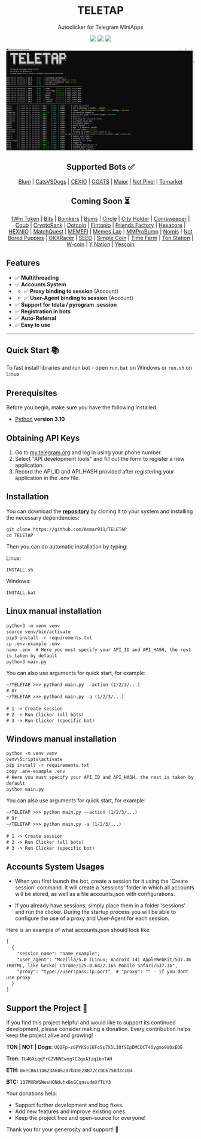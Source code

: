 <h1 align="center">
  TELETAP
</h1>
<p align="center">
    Autoclicker for Telegram MiniApps
</p>

<!-- <p align="center">
  <a href="">EN</a> 
  | <a href="">RU</a> 
  | <a href="">AR</a> 
  | <a href="">TR</a> 
  | <a href="">FR</a>
</p> -->

<p align="center">
    <a href="https://t.me/Asmar911">
    <img src="https://img.shields.io/badge/%40Me-white?logo=Telegram"></a>
    <a href="https://t.me/TELETAPBOTS">
    <img src="https://img.shields.io/badge/%40Channel-white?logo=Telegram"></a>
    <a href="https://t.me/TELETAPBOTSCHAT">
    <img src="https://img.shields.io/badge/%40Chat-white?logo=Telegram"></a>
</p>

![TELETAP banner](banner.PNG)

<!-- ---
>[!Info]
>**This repo contains the free version of this software.**
>**Connected bots:** <a href="">Blum</a>, <a href="">Goats</a>, <a href="">Major</a>, <a href="">Notpixel</a>
>For the full version contact me <a href="https://t.me/Asmar911"> **@asmar911**</a> -->


<p align="center">
  <h2 align="center">Supported Bots ✅</h2>

  <p align="center">
    <a href='https://t.me/blum/app?startapp=ref_P4Rbg063KM'>Blum</a>
    | <a href='https://t.me/catsdogs_game_bot/join?startapp=153623395'>CatsVSDogs</a>
    | <a href='https://t.me/cexio_tap_bot?start=1716712060572190'>CEXIO</a>
    | <a href='https://t.me/realgoats_bot/run?startapp=68bd4bd3-172c-4f22-aa90-e092517e12b5'>GOATS</a>
    | <a href='https://t.me/major/start?startapp=153623395'>Major</a>
    | <a href='https://t.me/notpixel/app?startapp=f153623395'>Not Pixel</a>
    | <a href='https://t.me/Tomarket_ai_bot/app?startapp=0000omgl'>Tomarket</a>
  </p>


  <h2 align="center">Coming Soon ⏳</h2>

  <p align="center">
    <a href='http://t.me/token1win_bot/start?startapp=refId1254614970'>1Win Token</a>
    | <a href='https://t.me/BitsTonboxBot/BitsAirdrops?startapp=EJLsu9TTBuiazC93NnbaNz'>Bits</a>
    | <a href='https://t.me/boinker_bot/boinkapp?startapp=boink153623395'>Boinkers</a>
    | <a href='https://t.me/bums/app?startapp=ref_7tSfMieY'>Bums</a>
    | <a href='https://t.me/sparkscirclebot?start=ref2786541'>Circle</a>
    | <a href='https://t.me/cityholder/game?startapp=153623395'>City Holder</a>
    | <a href='https://t.me/BybitCoinsweeper_Bot?start=referredBy=153623395'>Coinsweeper</a>
    | <a href='https://t.me/coub/app?startapp=coub__marker_17772137'>Coub</a>
    | <a href='https://t.me/cryptorank_app_bot/points?startapp=ref_153623395_'>CryptoRank</a>
    | <a href='https://t.me/dotcoin_bot?start=r_153623395'>Dotcoin</a>
    | <a href='https://fintop.io/2wX1Q6R3RA'>Fintopio</a>
    | <a href='https://t.me/fabrika/app?startapp=ref_487203'>Friends Factory</a>
    | <a href='https://t.me/HexacoinBot/wallet?startapp=153623395'>Hexacore</a>
    | <a href='https://t.me/hexn_bot/app?startapp=eed6c6c0-7ccd-42fa-bb4e-4cff50aa4299'>HEXNIO</a>
    | <a href='https://t.me/MatchQuestBot/start?startapp=19a4cfda883b0d282c43e3be0d069adb'>MatchQuest</a>
    | <a href='https://t.me/memefi_coin_bot/main?startapp=r_74aa47c992'>MEMEFI</a>
    | <a href='https://t.me/MemesLabBot/MemesLab?startapp=XXMILV'>Memes Lap</a>
    | <a href='https://t.me/MMproBump_bot?start=ref_153623395'>MMProBump</a>
    | <a href='https://t.me/NomisAppBot/app?startapp=ref_pXZmyEgF9C'>Nomis</a>
    | <a href='https://t.me/NotBoredPuppies_bot?start=r_153623395'>Not Bored Puppies</a>
    | <a href='https://t.me/OKX_official_bot/OKX_Racer?startapp=linkCode_93102758'>OKXRacer</a>
    | <a href='https://t.me/seed_coin_bot/app?startapp=153623395'>SEED</a>
    | <a href='https://t.me/Simple_Tap_Bot/app?startapp=1723961197775'>Simple Coin</a>
    | <a href='https://t.me/TimeFarmCryptoBot?start=1eYFkqTqjduuyi4DN'>Time Farm</a>
    | <a href='https://t.me/tonstationgames_bot/app?startapp=ref_4sbbv2a964pxhhabk6wyjz'>Ton Station</a>
    | <a href='https://t.me/wcoin_tapbot?start=MTUzNjIzMzk1'>W-coin</a>
    | <a href='https://t.me/y_nation_bot/start?startapp=PBZW3D'>Y Nation</a>
    | <a href='https://t.me/theYescoin_bot/Yescoin?startapp=h3S05a'>Yescoin</a>
  </p>
</p>



## **Features**
- ✅ **Multithreading**
- ✅ **Accounts System**
- - ✅ **Proxy binding to session** (Account)
- - ✅ **User-Agent binding to session** (Account)
- ✅ **Support for tdata / pyrogram .session**
- ✅ **Registration in bots**
- ✅ **Auto-Referral**
- ✅ **Easy to use**
---


## Quick Start 📚

To fast install libraries and run bot - open `run.bat` on Windows or `run.sh` on Linux

## Prerequisites
Before you begin, make sure you have the following installed:
- [Python](https://www.python.org/downloads/) **version 3.10**

## Obtaining API Keys
1. Go to [my.telegram.org](https://my.telegram.org) and log in using your phone number.
2. Select "API development tools" and fill out the form to register a new application.
3. Record the API_ID and API_HASH provided after registering your application in the .env file.

## Installation
You can download the [**repository**](https://github.com/Asmar911/TELETAP) by cloning it to your system and installing the necessary dependencies:
```shell
git clone https://github.com/Asmar911/TELETAP
cd TELETAP
```

Then you can do automatic installation by typing:

Linux:
```shell
INSTALL.sh
```

Windows:
```shell
INSTALL.bat
```


## Linux manual installation
```shell
python3 -m venv venv
source venv/bin/activate
pip3 install -r requirements.txt
cp .env-example .env
nano .env  # Here you must specify your API_ID and API_HASH, the rest is taken by default
python3 main.py
```

You can also use arguments for quick start, for example:
```shell
~/TELETAP >>> python3 main.py --action (1/2/3/...)
# Or
~/TELETAP >>> python3 main.py -a (1/2/3/...)

# 1 -> Create session
# 2 -> Run Clicker (all bots)
# 3 -> Run Clicker (specific bot)
```

## Windows manual installation
```shell
python -m venv venv
venv\Scripts\activate
pip install -r requirements.txt
copy .env-example .env
# Here you must specify your API_ID and API_HASH, the rest is taken by default
python main.py
```

You can also use arguments for quick start, for example:
```shell
~/TELETAP >>> python main.py --action (1/2/3/...)
# Or
~/TELETAP >>> python main.py -a (1/2/3/...)

# 1 -> Create session
# 2 -> Run Clicker (all bots)
# 3 -> Run Clicker (specific bot)
```

## Accounts System Usages
- When you first launch the bot, create a session for it using the 'Create session' command. It will create a 'sessions' folder in which all accounts will be stored, as well as a file accounts.json with configurations.
  
- If you already have sessions, simply place them in a folder 'sessions' and run the clicker. During the startup process you will be able to configure the use of a proxy and User-Agent for each session.

Here is an example of what accounts.json should look like:
```shell
[
  {
    "session_name": "name_example",
    "user_agent": "Mozilla/5.0 (Linux; Android 14) AppleWebKit/537.36 (KHTML, like Gecko) Chrome/125.0.6422.165 Mobile Safari/537.36",
    "proxy": "type://user:pass:ip:port"  # "proxy": "" - if you dont use proxy
  }
]
```

## Support the Project 💖

If you find this project helpful and would like to support its continued development, please consider making a donation. Every contribution helps keep the project alive and growing!

  
**TON | NOT | Dogs:** `UQDFp-zGPYKSolKFo5s7X5L3OfSIpDMCDCT4Oygmo9UOxEOE`

**Tron:** `TU46XiqqYrGZVNNEwng7C2qxA1iq1bnTAH`

**ETH:** `0xeCB611D623A605287b30E28B72ccDD6758d3cc04`

**BTC:** `1Q7MXRWSWesHQNduhxBsGCqnsudmXfTUY3`


Your donations help:
 
- Support further development and bug fixes.
- Add new features and improve existing ones.
- Keep the project free and open-source for everyone!

Thank you for your generosity and support! 🙏

